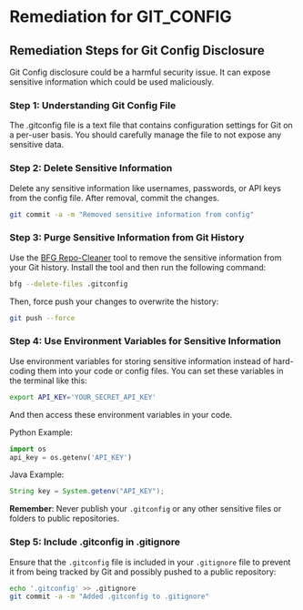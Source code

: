 # Remediation for GIT_CONFIG

## Remediation Steps for Git Config Disclosure
Git Config disclosure could be a harmful security issue. It can expose sensitive information which could be used maliciously. 

### Step 1: Understanding Git Config File
The .gitconfig file is a text file that contains configuration settings for Git on a per-user basis. You should carefully manage the file to not expose any sensitive data.

### Step 2: Delete Sensitive Information
Delete any sensitive information like usernames, passwords, or API keys from the config file. After removal, commit the changes.

```bash
git commit -a -m "Removed sensitive information from config"
```

### Step 3: Purge Sensitive Information from Git History

Use the [BFG Repo-Cleaner](https://rtyley.github.io/bfg-repo-cleaner/) tool to remove the sensitive information from your Git history. Install the tool and then run the following command:

```bash
bfg --delete-files .gitconfig
```

Then, force push your changes to overwrite the history:

```bash
git push --force
```

### Step 4: Use Environment Variables for Sensitive Information

Use environment variables for storing sensitive information instead of hard-coding them into your code or config files. You can set these variables in the terminal like this:

```bash
export API_KEY='YOUR_SECRET_API_KEY'
```

And then access these environment variables in your code. 

Python Example:

```python
import os
api_key = os.getenv('API_KEY')
```

Java Example:

```java
String key = System.getenv("API_KEY");
```

**Remember**: Never publish your `.gitconfig` or any other sensitive files or folders to public repositories.

### Step 5: Include .gitconfig in .gitignore

Ensure that the `.gitconfig` file is included in your `.gitignore` file to prevent it from being tracked by Git and possibly pushed to a public repository:

```bash
echo '.gitconfig' >> .gitignore
git commit -a -m "Added .gitconfig to .gitignore"
```
